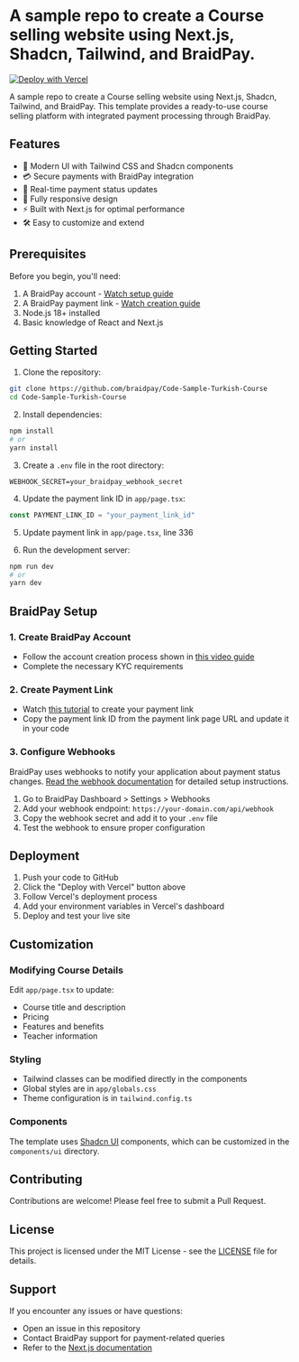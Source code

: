 # A sample repo to create a Course selling website using Next.js, Shadcn, Tailwind, and BraidPay.


[![Deploy with Vercel](https://vercel.com/button)](https://vercel.com/new/clone?repository-url=https://github.com/braidpay/Code-Sample-Turkish-Course)

A sample repo to create a Course selling website using Next.js, Shadcn, Tailwind, and BraidPay. This template provides a ready-to-use course selling platform with integrated payment processing through BraidPay.

## Features

- 🎨 Modern UI with Tailwind CSS and Shadcn components
- 💳 Secure payments with BraidPay integration
- 🔄 Real-time payment status updates
- 📱 Fully responsive design
- ⚡ Built with Next.js for optimal performance
- 🛠️ Easy to customize and extend

## Prerequisites

Before you begin, you'll need:

1. A BraidPay account - [Watch setup guide](https://youtu.be/qGZ4zG4Vt94)
2. A BraidPay payment link - [Watch creation guide](https://youtu.be/kqhYSC8063Y)
3. Node.js 18+ installed
4. Basic knowledge of React and Next.js

## Getting Started

1. Clone the repository:
```bash
git clone https://github.com/braidpay/Code-Sample-Turkish-Course
cd Code-Sample-Turkish-Course
```

2. Install dependencies:
```bash
npm install
# or
yarn install
```

3. Create a `.env` file in the root directory:
```env
WEBHOOK_SECRET=your_braidpay_webhook_secret
```

4. Update the payment link ID in `app/page.tsx`:
```typescript
const PAYMENT_LINK_ID = "your_payment_link_id"
```
5. Update payment link in `app/page.tsx`, line 336

5. Run the development server:
```bash
npm run dev
# or
yarn dev
```

## BraidPay Setup

### 1. Create BraidPay Account
- Follow the account creation process shown in [this video guide](https://youtu.be/qGZ4zG4Vt94)
- Complete the necessary KYC requirements

### 2. Create Payment Link
- Watch [this tutorial](https://youtu.be/kqhYSC8063Y) to create your payment link
- Copy the payment link ID from the payment link page URL and update it in your code

### 3. Configure Webhooks
BraidPay uses webhooks to notify your application about payment status changes. [Read the webhook documentation](https://docs.braidpay.com/braidpay/set-up-braidpay/webhooks) for detailed setup instructions.

1. Go to BraidPay Dashboard > Settings > Webhooks
2. Add your webhook endpoint: `https://your-domain.com/api/webhook`
3. Copy the webhook secret and add it to your `.env` file
4. Test the webhook to ensure proper configuration

## Deployment

1. Push your code to GitHub
2. Click the "Deploy with Vercel" button above
3. Follow Vercel's deployment process
4. Add your environment variables in Vercel's dashboard
5. Deploy and test your live site

## Customization

### Modifying Course Details
Edit `app/page.tsx` to update:
- Course title and description
- Pricing
- Features and benefits
- Teacher information

### Styling
- Tailwind classes can be modified directly in the components
- Global styles are in `app/globals.css`
- Theme configuration is in `tailwind.config.ts`

### Components
The template uses [Shadcn UI](https://ui.shadcn.com/) components, which can be customized in the `components/ui` directory.

## Contributing

Contributions are welcome! Please feel free to submit a Pull Request.

## License

This project is licensed under the MIT License - see the [LICENSE](LICENSE) file for details.

## Support

If you encounter any issues or have questions:
- Open an issue in this repository
- Contact BraidPay support for payment-related queries
- Refer to the [Next.js documentation](https://nextjs.org/docs)
